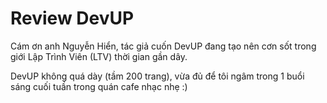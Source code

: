 # Review DevUP

Cám ơn anh Nguyễn Hiển, tác giả cuốn DevUP đang tạo nên cơn sốt trong giới Lập Trình Viên (LTV) thời gian gần dây. 





 DevUP  không quá dày (tầm 200 trang), vừa đủ để tôi ngâm trong 1 buổi sáng cuối tuần trong quán cafe nhạc nhẹ :) 

